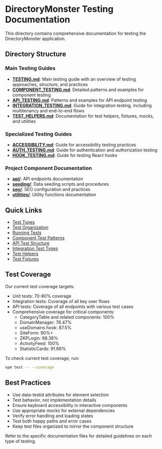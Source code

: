 # DirectoryMonster Testing Documentation

This directory contains comprehensive documentation for testing the DirectoryMonster application.

## Directory Structure

### Main Testing Guides
- **[TESTING.md](./TESTING.md)**: Main testing guide with an overview of testing approaches, structure, and practices
- **[COMPONENT_TESTING.md](./COMPONENT_TESTING.md)**: Detailed patterns and examples for component testing
- **[API_TESTING.md](./API_TESTING.md)**: Patterns and examples for API endpoint testing
- **[INTEGRATION_TESTING.md](./INTEGRATION_TESTING.md)**: Guide for integration testing, including multitenancy and end-to-end flows
- **[TEST_HELPERS.md](./TEST_HELPERS.md)**: Documentation for test helpers, fixtures, mocks, and utilities

### Specialized Testing Guides
- **[ACCESSIBILITY.md](./ACCESSIBILITY.md)**: Guide for accessibility testing practices
- **[AUTH_TESTING.md](./AUTH_TESTING.md)**: Guide for authentication and authorization testing
- **[HOOK_TESTING.md](./HOOK_TESTING.md)**: Guide for testing React hooks

### Project Component Documentation
- **[api/](./api/)**: API endpoints documentation
- **[seeding/](./seeding/)**: Data seeding scripts and procedures
- **[seo/](./seo/)**: SEO configuration and practices
- **[utilities/](./utilities/)**: Utility functions documentation

## Quick Links

- [Test Types](./TESTING.md#test-types)
- [Test Organization](./TESTING.md#test-organization)
- [Running Tests](./TESTING.md#running-tests)
- [Component Test Patterns](./COMPONENT_TESTING.md#common-testing-patterns)
- [API Test Structure](./API_TESTING.md#api-test-structure)
- [Integration Test Types](./INTEGRATION_TESTING.md#integration-test-types)
- [Test Helpers](./TEST_HELPERS.md#test-helpers)
- [Test Fixtures](./TEST_HELPERS.md#test-fixtures)

## Test Coverage

Our current test coverage targets:

- Unit tests: 70-80% coverage
- Integration tests: Coverage of all key user flows
- API tests: Coverage of all endpoints with various test cases
- Comprehensive coverage for critical components:
  - CategoryTable and related components: 100%
  - DomainManager: 76.47%
  - useDomains hook: 87.5%
  - SiteForm: 90%+
  - ZKPLogin: 98.38%
  - ActivityFeed: 100%
  - StatisticCards: 91.66%

To check current test coverage, run:

```bash
npm test -- --coverage
```

## Best Practices

- Use data-testid attributes for element selection
- Test behavior, not implementation details
- Ensure keyboard accessibility in interactive components
- Use appropriate mocks for external dependencies
- Verify error handling and loading states
- Test both happy paths and error cases
- Keep test files organized to mirror the component structure

Refer to the specific documentation files for detailed guidelines on each type of testing.
